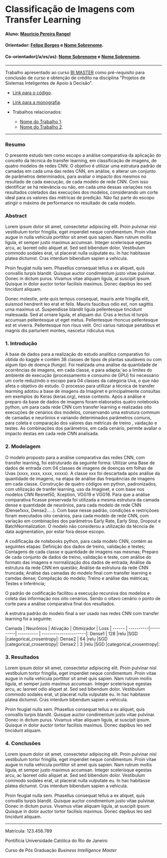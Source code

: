 <!-- antes de enviar a versão final, solicitamos que todos os comentários, colocados para orientação ao aluno, sejam removidos do arquivo -->
# Classificação de Imagens com Transfer Learning

#### Aluno: [Mauricio Pereira Rangel](https://github.com/link_do_github)
#### Orientador: [Felipe Borges](https://github.com/FelipeBorgesC) e [Nome Sobrenome](https://github.com/link_do_github).
#### Co-orientador(/a/es/as): [Nome Sobrenome](https://github.com/link_do_github) e [Nome Sobrenome](https://github.com/link_do_github). <!-- caso não aplicável, remover esta linha -->

---

Trabalho apresentado ao curso [BI MASTER](https://ica.puc-rio.ai/bi-master) como pré-requisito para conclusão de curso e obtenção de crédito na disciplina "Projetos de Sistemas Inteligentes de Apoio à Decisão".

<!-- para os links a seguir, caso os arquivos estejam no mesmo repositório que este README, não há necessidade de incluir o link completo: basta incluir o nome do arquivo, com extensão, que o GitHub completa o link corretamente -->
- [Link para o código](https://github.com/link_do_repositorio). <!-- caso não aplicável, remover esta linha -->

- [Link para a monografia](https://link_da_monografia.com). <!-- caso não aplicável, remover esta linha -->

- Trabalhos relacionados: <!-- caso não aplicável, remover estas linhas -->
    - [Nome do Trabalho 1](https://link_do_trabalho.com).
    - [Nome do Trabalho 2](https://link_do_trabalho.com).

---

### Resumo

<!-- trocar o texto abaixo pelo resumo do trabalho, em português -->

O presente estudo tem como escopo a análise comparativa da aplicação do conceito da técnica de transfer learning, em classificação de imagens, de quatro modelos de redes CNN. O objetivo é utilizar uma estrutura padrão de camadas em cada uma das redes CNN, em análise, e alterar um conjunto de parâmetros determinados, para avaliar o impacto dos mesmos no resultado de cada execução, de cada modelo de rede CNN. Com isso identificar se há relevância ou não, em cada uma dessas variações nos resultados coletados das execuções dos modelos, considerando um corte ideal para os valores das métricas de predição. Não faz parte do escopo atingir o máximo de performance no resultado de cada modelo.

### Abstract <!-- Opcional! Caso não aplicável, remover esta seção -->

<!-- trocar o texto abaixo pelo resumo do trabalho, em inglês -->

Lorem ipsum dolor sit amet, consectetur adipiscing elit. Proin pulvinar nisl vestibulum tortor fringilla, eget imperdiet neque condimentum. Proin vitae augue in nulla vehicula porttitor sit amet quis sapien. Nam rutrum mollis ligula, et semper justo maximus accumsan. Integer scelerisque egestas arcu, ac laoreet odio aliquet at. Sed sed bibendum dolor. Vestibulum commodo sodales erat, ut placerat nulla vulputate eu. In hac habitasse platea dictumst. Cras interdum bibendum sapien a vehicula.

Proin feugiat nulla sem. Phasellus consequat tellus a ex aliquet, quis convallis turpis blandit. Quisque auctor condimentum justo vitae pulvinar. Donec in dictum purus. Vivamus vitae aliquam ligula, at suscipit ipsum. Quisque in dolor auctor tortor facilisis maximus. Donec dapibus leo sed tincidunt aliquam.

Donec molestie, ante quis tempus consequat, mauris ante fringilla elit, euismod hendrerit leo erat et felis. Mauris faucibus odio est, non sagittis urna maximus ut. Suspendisse blandit ligula pellentesque tincidunt malesuada. Sed at ornare ligula, et aliquam dui. Cras a lectus id turpis accumsan pellentesque ut eget metus. Pellentesque rhoncus pellentesque est et viverra. Pellentesque non risus velit. Orci varius natoque penatibus et magnis dis parturient montes, nascetur ridiculus mus.

### 1. Introdução

A base de dados para a realização do estudo analítico comparativo foi obtida do kaggle e contém 38 classes de tipos de plantas saudáveis ou com algum tipo de doença (fungo). Foi realizada uma análise da quantidade de ocorrências de imagens, em cada classe, e para adapta;'ao a limites do ambiente de execução (processamento e consumo de GPU) foi necessário um corte reduzindo o escopo para 04 classes da categoria Uva, o que não afeta o objetivo do estudo. O processo para utillizar a técnica de transfer learming adotou a base de imagens da Imaginet e principalmente consultas em exemplos do Keras (keras.org), nesse contexto.  Após a análise e preparo da base de dados de imagens foram elaborados quatro notebooks python, um para cada rede CNN com transfer learning e realizadas oito execuções de cenários dos modelos, conservando uma estrutura commum de camadas e neurônios e variando determinados parâmetros comuns, para coleta e comparação dos valores das métricas de treino , vaidação e testes. As combinações dos parâmetros, em cada cenário, permite avaliar o impacto destas em cada rede CNN analisada.

### 2. Modelagem

O modelo proposto para a análise comparativa das redes CNN, com transfer learning, foi estruturado da seguinte forma:
Utilizar uma Base de dados de entrada com 04 classes de imagens de doenças em folhas de Uvas (xxxx, xxxx, xxxx, xxxxx). A classe xxx foi descartada após análise da quantidade de imagens, na etapa de análise das frequências de imagens em cada classe. Construção de quatro códigos em python, padronizados, com utilização de tranfer learning, uso da Imaginet, e com base nos modelos CNN Resnet50, Xception, VGG19 e VGG16. Para que a análise comparativa ficasse preservada foi utilizada a mesma estrutura da camada dense e quantidade de neurônios, para cada modelo de rede CNN (Dense1xxx, Dense2.....). Com base nesse padrão, condições e restriçõoes foram executados oito cenários, para cada modelo de rede CNN, com variação em combinações dos parâmetros Early Rate, Early Stop, Dropout e BatchNormalization. O modelo não considerou a utilização da técncia de data augmentation, por estar fora desse escopo.

A codificaçãa de notebooks python, para cada modelo CNN, contém as seguintes etapas: Definição dos dados de treino, validação e testes; Contagens de cada classe e quantidade de imagens nas mesmas; Preparo de cada conjunto de dados de treino, validação e teste, com análise do formato das imagens e normalização dos dados de entrada; Análise da estrutura da rede CNN em questão; Análise da estrutura da rede CNN truncada; Análise das camadas do modelo final com transfer learning e camdas dense; Compilação do modelo; Treino e análise das métricas; Testes e Inferência;

O padrão de codificação facilitou a execução recursiva dos modelos e coleta das informação nos oito cenários. Sendo o oitavo cenário o ponto de corte para a análise comparativa final dos resultados.

A estrutra padrão do modelo final a ser usado nas redes CNN com transfer learning foi a seguinte:

Camada | Neurônios | Ativação | Otimizador | Loss                  |
------ | ----------|----------| ---------- | ----------------------|:
Dense1 | 128       |relu      |SGD         |categorical_crosentropy|:
Dense2 | 64        |relu      |SGD         |categorical_crosentropy|:
Dense2 | 3         |relu      |SGD         |categorical_crosentropy|:

### 3. Resultados

Lorem ipsum dolor sit amet, consectetur adipiscing elit. Proin pulvinar nisl vestibulum tortor fringilla, eget imperdiet neque condimentum. Proin vitae augue in nulla vehicula porttitor sit amet quis sapien. Nam rutrum mollis ligula, et semper justo maximus accumsan. Integer scelerisque egestas arcu, ac laoreet odio aliquet at. Sed sed bibendum dolor. Vestibulum commodo sodales erat, ut placerat nulla vulputate eu. In hac habitasse platea dictumst. Cras interdum bibendum sapien a vehicula.

Proin feugiat nulla sem. Phasellus consequat tellus a ex aliquet, quis convallis turpis blandit. Quisque auctor condimentum justo vitae pulvinar. Donec in dictum purus. Vivamus vitae aliquam ligula, at suscipit ipsum. Quisque in dolor auctor tortor facilisis maximus. Donec dapibus leo sed tincidunt aliquam.

### 4. Conclusões

Lorem ipsum dolor sit amet, consectetur adipiscing elit. Proin pulvinar nisl vestibulum tortor fringilla, eget imperdiet neque condimentum. Proin vitae augue in nulla vehicula porttitor sit amet quis sapien. Nam rutrum mollis ligula, et semper justo maximus accumsan. Integer scelerisque egestas arcu, ac laoreet odio aliquet at. Sed sed bibendum dolor. Vestibulum commodo sodales erat, ut placerat nulla vulputate eu. In hac habitasse platea dictumst. Cras interdum bibendum sapien a vehicula.

Proin feugiat nulla sem. Phasellus consequat tellus a ex aliquet, quis convallis turpis blandit. Quisque auctor condimentum justo vitae pulvinar. Donec in dictum purus. Vivamus vitae aliquam ligula, at suscipit ipsum. Quisque in dolor auctor tortor facilisis maximus. Donec dapibus leo sed tincidunt aliquam.

---

Matrícula: 123.456.789

Pontifícia Universidade Católica do Rio de Janeiro

Curso de Pós Graduação *Business Intelligence Master*
